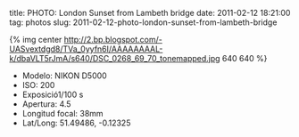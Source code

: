 title: PHOTO: London Sunset from Lambeth bridge
date: 2011-02-12 18:21:00
tag: photos
slug: 2011-02-12-photo-london-sunset-from-lambeth-bridge

{% img center http://2.bp.blogspot.com/-UASvextdgd8/TVa_0yyfn6I/AAAAAAAAL-k/dbaVLT5rJmA/s640/DSC_0268_69_70_tonemapped.jpg 640 640 %}

- Modelo: NIKON D5000
- ISO: 200
- Exposició1/100 s
- Apertura: 4.5
- Longitud focal: 38mm
- Lat/Long: 51.49486, -0.12325
